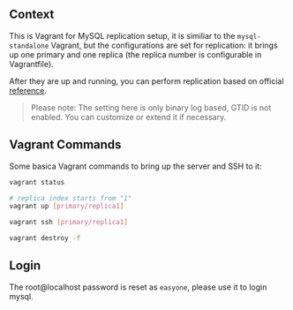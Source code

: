 ## Context
This is Vagrant for MySQL replication setup, it is similiar to the `mysql-standalone`
Vagrant, but the configurations are set for replication: it brings up one
primary and one replica (the replica number is configurable in Vagrantfile).

After they are up and running, you can perform replication based on official
[reference](https://dev.mysql.com/doc/refman/8.0/en/replication-configuration.html).

> Please note: The setting here is only binary log based, GTID is not enabled. 
You can customize or extend it if necessary.

## Vagrant Commands
Some basica Vagrant commands to bring up the server and SSH to it:
```bash
vagrant status

# replica index starts from "1"
vagrant up [primary/replica1]

vagrant ssh [primary/replica1]

vagrant destroy -f
```

## Login
The root@localhost password is reset as `easyone`, please use it to login mysql.